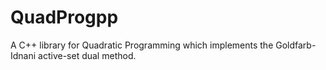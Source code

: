 # QuadProgpp
A C++ library for Quadratic Programming which implements the Goldfarb-Idnani active-set dual method.
